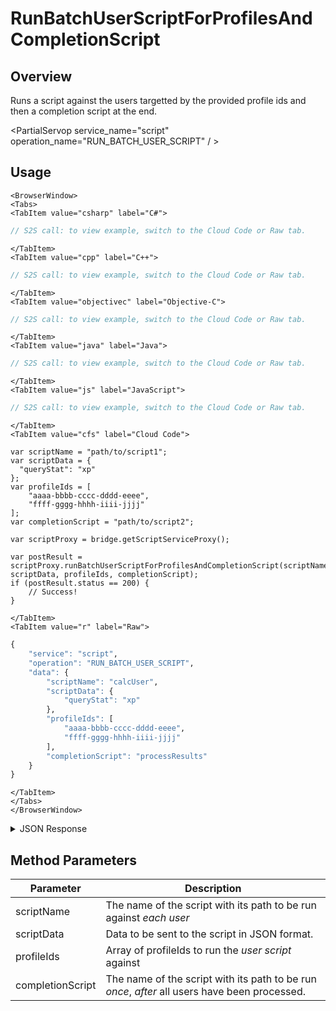 # RunBatchUserScriptForProfilesAndCompletionScript
## Overview
Runs a script against the users targetted by the provided profile ids and then a completion script at the end.

<PartialServop service_name="script" operation_name="RUN_BATCH_USER_SCRIPT" / >

## Usage

```mdx-code-block
<BrowserWindow>
<Tabs>
<TabItem value="csharp" label="C#">
```

```csharp
// S2S call: to view example, switch to the Cloud Code or Raw tab.
```

```mdx-code-block
</TabItem>
<TabItem value="cpp" label="C++">
```

```cpp
// S2S call: to view example, switch to the Cloud Code or Raw tab.
```

```mdx-code-block
</TabItem>
<TabItem value="objectivec" label="Objective-C">
```

```objectivec
// S2S call: to view example, switch to the Cloud Code or Raw tab.
```

```mdx-code-block
</TabItem>
<TabItem value="java" label="Java">
```

```java
// S2S call: to view example, switch to the Cloud Code or Raw tab.
```

```mdx-code-block
</TabItem>
<TabItem value="js" label="JavaScript">
```

```javascript
// S2S call: to view example, switch to the Cloud Code or Raw tab.
```

```mdx-code-block
</TabItem>
<TabItem value="cfs" label="Cloud Code">
```

```cfscript
var scriptName = "path/to/script1";
var scriptData = {
  "queryStat": "xp"
};
var profileIds = [
	"aaaa-bbbb-cccc-dddd-eeee",
	"ffff-gggg-hhhh-iiii-jjjj"
];
var completionScript = "path/to/script2";

var scriptProxy = bridge.getScriptServiceProxy();

var postResult = scriptProxy.runBatchUserScriptForProfilesAndCompletionScript(scriptName, scriptData, profileIds, completionScript);
if (postResult.status == 200) {
    // Success!
}
```

```mdx-code-block
</TabItem>
<TabItem value="r" label="Raw">
```

```r
{
	"service": "script",
	"operation": "RUN_BATCH_USER_SCRIPT",
	"data": {
		"scriptName": "calcUser",
		"scriptData": {
			"queryStat": "xp"
		},
		"profileIds": [
			"aaaa-bbbb-cccc-dddd-eeee",
			"ffff-gggg-hhhh-iiii-jjjj"
		],
		"completionScript": "processResults"
	}
}
```

```mdx-code-block
</TabItem>
</Tabs>
</BrowserWindow>
```

<details>
<summary>JSON Response</summary>

```json
{
	"packetId": 1,
	"messageResponses": [{
		"status": 200,
		"data": {
		}
	}]
}
```
</details>

## Method Parameters
Parameter | Description
--------- | -----------
scriptName | The name of the script with its path to be run against *each user* 
scriptData | Data to be sent to the script in JSON format.
profileIds | Array of profileIds to run the *user script* against
completionScript| The name of the script with its path to be run *once*, *after* all users have been processed.


